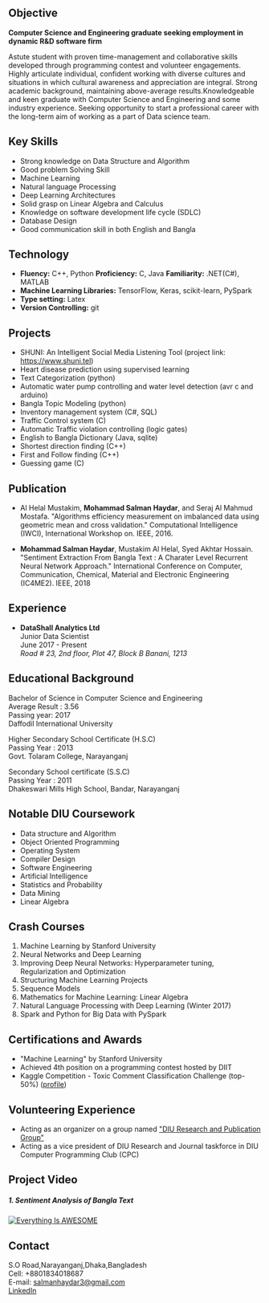 ## Objective 
**Computer Science and Engineering graduate seeking employment in dynamic R&D software firm**  

Astute student with proven time-management and collaborative skills developed through programming contest and volunteer engagements. Highly articulate individual, confident working with diverse cultures and situations in which cultural awareness and appreciation are integral. Strong academic background, maintaining above-average results.Knowledgeable and keen graduate with Computer Science and Engineering and some industry experience. Seeking opportunity to start a professional career with the long-term aim of working as a part of Data science team.  

## Key Skills


*   Strong knowledge on Data Structure and Algorithm
*   Good problem Solving Skill
*   Machine Learning
*   Natural language Processing
*   Deep Learning Architectures
*   Solid grasp on Linear Algebra and Calculus
*   Knowledge on software development life cycle (SDLC)
*   Database Design
*   Good communication skill in both English and Bangla

## Technology  

*   **Fluency:** C++, Python **Proficiency:** C, Java **Familiarity:** .NET(C#), MATLAB  
*   **Machine Learning Libraries:** TensorFlow, Keras, scikit-learn, PySpark  
*   **Type setting:** Latex  
*   **Version Controlling:** git  
    
## Projects


*   SHUNI: An Intelligent Social Media Listening Tool (project link: https://www.shuni.tel)
*   Heart disease prediction using supervised learning
*   Text Categorization (python)
*   Automatic water pump controlling and water level detection (avr c and arduino)
*   Bangla Topic Modeling (python)
*   Inventory management system (C#, SQL)
*   Traffic Control system (C)
*   Automatic Traffic violation controlling (logic gates)
*   English to Bangla Dictionary (Java, sqlite)
*   Shortest direction finding (C++)
*   First and Follow finding (C++)
*   Guessing game (C)

  
## Publication

* Al Helal Mustakim, **Mohammad Salman Haydar**, and Seraj Al Mahmud Mostafa. "Algorithms efficiency measurement on           imbalanced data using geometric mean and cross validation." Computational Intelligence (IWCI), International Workshop on.   IEEE, 2016.

* **Mohammad Salman Haydar**, Mustakim Al Helal, Syed Akhtar Hossain. "Sentiment Extraction From Bangla Text : A Charater     Level Recurrent Neural Network Approach." International Conference on Computer, Communication, Chemical, Material and       Electronic Engineering (IC4ME2). IEEE, 2018

  
## Experience 

*   **DataShall Analytics Ltd**  
    Junior Data Scientist  
    June 2017 - Present  
    _Road # 23, 2nd floor, Plot 47, Block B Banani, 1213_
    

## Educational Background

Bachelor of Science in Computer Science and Engineering  
Average Result : 3.56  
Passing year: 2017  
Daffodil International University

Higher Secondary School Certificate (H.S.C)  
Passing Year : 2013  
Govt. Tolaram College, Narayanganj  

Secondary School certificate (S.S.C)  
Passing Year : 2011  
Dhakeswari Mills High School, Bandar, Narayanganj  

## Notable DIU Coursework

*   Data structure and Algorithm
*   Object Oriented Programming
*   Operating System
*   Compiler Design
*   Software Engineering
*   Artificial Intelligence
*   Statistics and Probability
*   Data Mining
*   Linear Algebra

## Crash Courses

1.  Machine Learning by Stanford University
2.  Neural Networks and Deep Learning
3.  Improving Deep Neural Networks: Hyperparameter tuning, Regularization and Optimization
4.  Structuring Machine Learning Projects
5.  Sequence Models
6.  Mathematics for Machine Learning: Linear Algebra
7.  Natural Language Processing with Deep Learning (Winter 2017)
8.  Spark and Python for Big Data with PySpark

## Certifications and Awards

*   "Machine Learning" by Stanford University
*   Achieved 4th position on a programming contest hosted by DIIT
*   Kaggle Competition - Toxic Comment Classification Challenge (top-50%) ([profile](https://www.kaggle.com/salmanhaydar))

## Volunteering Experience

*   Acting as an organizer on a group named ["DIU Research and Publication Group"](https://www.facebook.com/groups/diuresearch/)
*   Acting as a vice president of DIU Research and Journal taskforce in DIU Computer Programming Club (CPC)


## Project Video
##### 1. Sentiment Analysis of Bangla Text  
[![Everything Is AWESOME](http://img.youtube.com/vi/xEG_31NhFK4/0.jpg)](https://youtu.be/xEG_31NhFK4?t=169 "Everything Is AWESOME")
## Contact
S.O Road,Narayanganj,Dhaka,Bangladesh   
Cell: +8801834018687   
E-mail: salmanhaydar3@gmail.com   
[LinkedIn](https://www.linkedin.com/in/mohammad-salman-haydar-429584126/)
